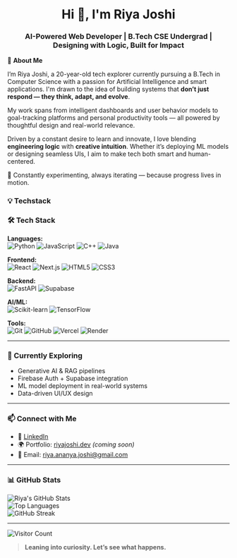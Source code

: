 <h1 align="center">Hi 👋, I'm Riya Joshi </h1>
<h3 align="center"> AI-Powered Web Developer | B.Tech CSE Undergrad | Designing with Logic, Built for Impact</h3>

🌟 **About Me**

I’m Riya Joshi, a 20-year-old tech explorer currently pursuing a B.Tech in Computer Science with a passion for Artificial Intelligence and smart applications. I'm drawn to the idea of building systems that **don’t just respond — they think, adapt, and evolve**.

My work spans from intelligent dashboards and user behavior models to goal-tracking platforms and personal productivity tools — all powered by thoughtful design and real-world relevance.

Driven by a constant desire to learn and innovate, I love blending **engineering logic** with **creative intuition**. Whether it’s deploying ML models or designing seamless UIs, I aim to make tech both smart and human-centered.

📌 Constantly experimenting, always iterating — because progress lives in motion.


### 💡 Techstack
### 🛠️ Tech Stack

**Languages:**  
![Python](https://img.shields.io/badge/Python-3776AB?style=for-the-badge&logo=python&logoColor=white)
![JavaScript](https://img.shields.io/badge/JavaScript-F7DF1E?style=for-the-badge&logo=javascript&logoColor=black)
![C++](https://img.shields.io/badge/C++-00599C?style=for-the-badge&logo=c%2B%2B&logoColor=white)
![Java](https://img.shields.io/badge/Java-ED8B00?style=for-the-badge&logo=java&logoColor=white)

**Frontend:**  
![React](https://img.shields.io/badge/React-61DAFB?style=for-the-badge&logo=react&logoColor=black)
![Next.js](https://img.shields.io/badge/Next.js-000000?style=for-the-badge&logo=nextdotjs&logoColor=white)
![HTML5](https://img.shields.io/badge/HTML5-E34F26?style=for-the-badge&logo=html5&logoColor=white)
![CSS3](https://img.shields.io/badge/CSS3-1572B6?style=for-the-badge&logo=css3&logoColor=white)

**Backend:**  
![FastAPI](https://img.shields.io/badge/FastAPI-009688?style=for-the-badge&logo=fastapi&logoColor=white)
![Supabase](https://img.shields.io/badge/Supabase-3ECF8E?style=for-the-badge&logo=supabase&logoColor=black)

**AI/ML:**  
![Scikit-learn](https://img.shields.io/badge/Scikit--learn-F7931E?style=for-the-badge&logo=scikitlearn&logoColor=white)
![TensorFlow](https://img.shields.io/badge/TensorFlow-FF6F00?style=for-the-badge&logo=tensorflow&logoColor=white)

**Tools:**  
![Git](https://img.shields.io/badge/Git-F05032?style=for-the-badge&logo=git&logoColor=white)
![GitHub](https://img.shields.io/badge/GitHub-181717?style=for-the-badge&logo=github&logoColor=white)
![Vercel](https://img.shields.io/badge/Vercel-000000?style=for-the-badge&logo=vercel&logoColor=white)
![Render](https://img.shields.io/badge/Render-46E3B7?style=for-the-badge&logo=render&logoColor=black)

---

### 🌱 Currently Exploring

- Generative AI & RAG pipelines  
- Firebase Auth + Supabase integration  
- ML model deployment in real-world systems  
- Data-driven UI/UX design

---

### 📫 Connect with Me

- 🔗 [LinkedIn](www.linkedin.com/in/riya-joshi-92619428b)  
- 🌍 Portfolio: [riyajoshi.dev](https://riyajoshi.dev) *(coming soon)*  
- 📧 Email: riya.ananya.joshi@gmail.com

---

### 📊 GitHub Stats

![Riya's GitHub Stats](https://github-readme-stats.vercel.app/api?username=riya1945&show_icons=true&theme=radical)  
![Top Languages](https://github-readme-stats.vercel.app/api/top-langs/?username=riya1945&layout=compact&theme=radical)  
![GitHub Streak](https://github-readme-streak-stats.herokuapp.com?user=riya1945&theme=radical)

---

![Visitor Count](https://komarev.com/ghpvc/?username=riya1945&style=flat-square)

> **Leaning into curiosity. Let’s see what happens.**
